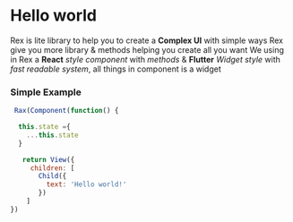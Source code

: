 # Hello world

Rex is lite library to help you to create a **Complex UI** with simple ways
Rex give you more library & methods helping you create all you want 
We using in Rex a **React** *style component* with *methods* & **Flutter** *Widget style* with *fast readable system*, all things in component is a widget

### Simple Example 
```javascript
 Rax(Component(function() {

  this.state ={
    ...this.state
  }

   return View({
     children: [
       Child({
         text: 'Hello world!'
       })
    ]
})
```